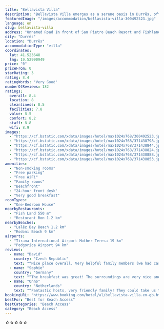 ```yaml
---
title: "Bellavista Villa"
description: "Bellavista Villa emerges as a serene oasis in Durrës, offering guests an intimate glimpse of garden splendor paired with captivating sea views."
featuredImage: "/images/accommodation/bellavista-villa-300492523.jpg"
language: en
slug: bellavista-villa
address: "Unnamed Road In front of San Pietro Beach Resort and Fishland!, 2013 Durrës, Albania"
city: "Durrës"
location: "Durrës"
accommodationType: "villa"
coordinates:
  lat: 41.523648
  lng: 19.52990949
price: "0"
priceFrom: 0
starRating: 3
rating: 8.4
ratingWords: "Very Good"
numberOfReviews: 182
ratings:
  overall: 8.4
  location: 8
  cleanliness: 8.5
  facilities: 7.8
  value: 8.5
  comfort: 8.2
  staff: 8.8
  wifi: 8.9
images:
  - "https://cf.bstatic.com/xdata/images/hotel/max1024x768/300492523.jpg?k=8f1b01729b6aa1fecc4b2405b221d964b43e69b710d9b422ae4006560e04f29c&o=&hp=1"
  - "https://cf.bstatic.com/xdata/images/hotel/max1024x768/371438798.jpg?k=7a4933252800c8a26239e95adbbd2d851805d71174dcc55f911e1bd28f4576f0&o=&hp=1"
  - "https://cf.bstatic.com/xdata/images/hotel/max1024x768/371438844.jpg?k=6904cce9108d7e00b1979f5bdb6f6ed2794fb9870fff4fd1743fa6b5367fe9cc&o=&hp=1"
  - "https://cf.bstatic.com/xdata/images/hotel/max1024x768/371438824.jpg?k=8e915e831f76cbfba34ef8110afa9d11186a32e69b135f034060e46076b9d62c&o=&hp=1"
  - "https://cf.bstatic.com/xdata/images/hotel/max1024x768/371438888.jpg?k=a8f646041abdcf84da00fd85057b1679c2ce28789c868f49bb858d526914c1e3&o=&hp=1"
  - "https://cf.bstatic.com/xdata/images/hotel/max1024x768/371438853.jpg?k=9539fd97e4c3929f881f73d612730e89dae12d31cdfe78f0ace18b74b98ea03c&o=&hp=1"
amenities:
  - "Non-smoking rooms"
  - "Free parking"
  - "Free WiFi"
  - "Family rooms"
  - "Beachfront"
  - "24-hour front desk"
  - "Very good breakfast"
roomTypes:
  - "One-Bedroom House"
nearbyRestaurants:
  - "Fish Land 550 m"
  - "Restorant Ron 1.2 km"
nearbyBeaches:
  - "Lalëz Bay Beach 1.2 km"
  - "Rodoni Beach 9 km"
airports:
  - "Tirana International Airport Mother Teresa 19 km"
  - "Podgorica Airport 94 km"
reviews:
  - name: "David"
    country: "Czech Republic"
    text: "“Nice place overall. Very helpful family members (we had car trouble). They’ve got a beautiful cat! 🙂 The terrace is nice and I can confirm the other reviews saying that breakfast really is pretty great.”"
  - name: "Sophie"
    country: "Germany"
    text: "“The breakfast was great! The surroundings are very nice and calm.”"
  - name: "Onno"
    country: "Netherlands"
    text: "“Fantastic hosts, very friendly family! They could take us to and from the Duka Vineyards (tip!). The view was amazing and so was breakfast.”"
bookingURL: "https://www.booking.com/hotel/al/bellavista-villa.en-gb.html?aid=8035640"
bestFor: "Best for Beach Access"
bestCategories: "Beach Access"
category: "Beach Access"
---
```


☆☆☆☆☆